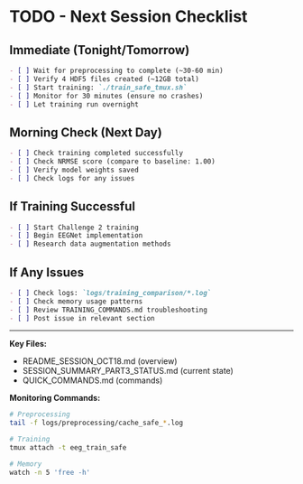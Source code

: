 # TODO - Next Session Checklist

## Immediate (Tonight/Tomorrow)

```markdown
- [ ] Wait for preprocessing to complete (~30-60 min)
- [ ] Verify 4 HDF5 files created (~12GB total)
- [ ] Start training: `./train_safe_tmux.sh`
- [ ] Monitor for 30 minutes (ensure no crashes)
- [ ] Let training run overnight
```

## Morning Check (Next Day)

```markdown
- [ ] Check training completed successfully
- [ ] Check NRMSE score (compare to baseline: 1.00)
- [ ] Verify model weights saved
- [ ] Check logs for any issues
```

## If Training Successful

```markdown
- [ ] Start Challenge 2 training
- [ ] Begin EEGNet implementation
- [ ] Research data augmentation methods
```

## If Any Issues

```markdown
- [ ] Check logs: `logs/training_comparison/*.log`
- [ ] Check memory usage patterns
- [ ] Review TRAINING_COMMANDS.md troubleshooting
- [ ] Post issue in relevant section
```

---

**Key Files:**
- README_SESSION_OCT18.md (overview)
- SESSION_SUMMARY_PART3_STATUS.md (current state)
- QUICK_COMMANDS.md (commands)

**Monitoring Commands:**
```bash
# Preprocessing
tail -f logs/preprocessing/cache_safe_*.log

# Training
tmux attach -t eeg_train_safe

# Memory
watch -n 5 'free -h'
```

